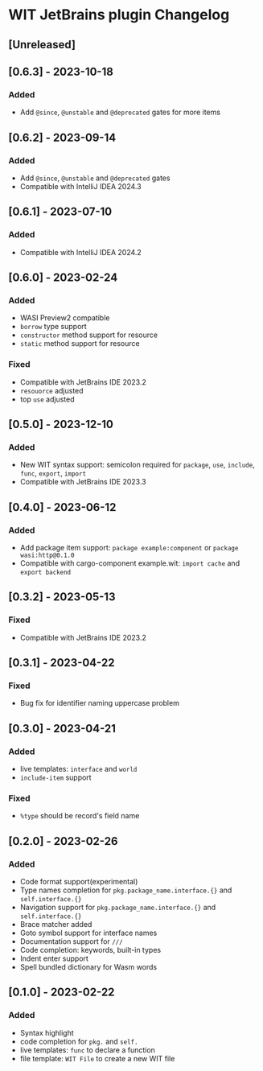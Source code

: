 <!-- Keep a Changelog guide -> https://keepachangelog.com -->

# WIT JetBrains plugin Changelog

## [Unreleased]

## [0.6.3] - 2023-10-18

### Added

- Add `@since`, `@unstable` and `@deprecated` gates for more items

## [0.6.2] - 2023-09-14

### Added

- Add `@since`, `@unstable` and `@deprecated` gates
- Compatible with IntelliJ IDEA 2024.3

## [0.6.1] - 2023-07-10

### Added

- Compatible with IntelliJ IDEA 2024.2

## [0.6.0] - 2023-02-24

### Added

- WASI Preview2 compatible
- `borrow` type support
- `constructor` method support for resource
- `static` method support for resource

### Fixed

- Compatible with JetBrains IDE 2023.2
- `resouorce` adjusted
- top `use` adjusted

## [0.5.0] - 2023-12-10

### Added

- New WIT syntax support: semicolon required for `package`, `use`, `include`, `func`, `export`, `import`
- Compatible with JetBrains IDE 2023.3

## [0.4.0] - 2023-06-12

### Added

- Add package item support: `package example:component` or `package wasi:http@0.1.0`
- Compatible with cargo-component example.wit: `import cache` and `export backend`

## [0.3.2] - 2023-05-13

### Fixed

- Compatible with JetBrains IDE 2023.2

## [0.3.1] - 2023-04-22

### Fixed

- Bug fix for identifier naming uppercase problem

## [0.3.0] - 2023-04-21

### Added

- live templates: `interface` and `world`
- `include-item` support

### Fixed

- `%type` should be record's field name

## [0.2.0] - 2023-02-26

### Added

- Code format support(experimental)
- Type names completion for `pkg.package_name.interface.{}` and `self.interface.{}`
- Navigation support for `pkg.package_name.interface.{}` and `self.interface.{}`
- Brace matcher added
- Goto symbol support for interface names
- Documentation support for `/// `
- Code completion: keywords, built-in types
- Indent enter support
- Spell bundled dictionary for Wasm words

## [0.1.0] - 2023-02-22

### Added

- Syntax highlight
- code completion for `pkg.` and `self.`
- live templates: `func` to declare a function
- file template: `WIT File` to create a new WIT file
